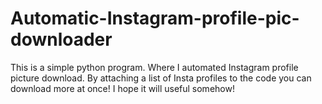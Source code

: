 # Automatic-Instagram-profile-pic-downloader
This is a simple python program. Where I automated Instagram profile picture download.
By attaching a list of Insta profiles to the code you can download more at once!
I hope it will useful somehow! 
